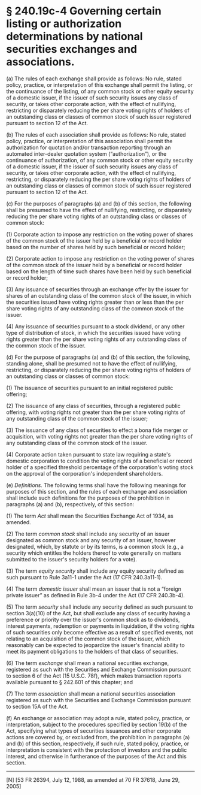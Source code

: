 # § 240.19c-4   Governing certain listing or authorization determinations by national securities exchanges and associations.

(a) The rules of each exchange shall provide as follows: No rule, stated policy, practice, or interpretation of this exchange shall permit the listing, or the continuance of the listing, of any common stock or other equity security of a domestic issuer, if the issuer of such security issues any class of security, or takes other corporate action, with the effect of nullifying, restricting or disparately reducing the per share voting rights of holders of an outstanding class or classes of common stock of such issuer registered pursuant to section 12 of the Act.


(b) The rules of each association shall provide as follows: No rule, stated policy, practice, or interpretation of this association shall permit the authorization for quotation and/or transaction reporting through an automated inter-dealer quotation system (“authorization”), or the continuance of authorization, of any common stock or other equity security of a domestic issuer, if the issuer of such security issues any class of security, or takes other corporate action, with the effect of nullifying, restricting, or disparately reducing the per share voting rights of holders of an outstanding class or classes of common stock of such issuer registered pursuant to section 12 of the Act.


(c) For the purposes of paragraphs (a) and (b) of this section, the following shall be presumed to have the effect of nullifying, restricting, or disparately reducing the per share voting rights of an outstanding class or classes of common stock:


(1) Corporate action to impose any restriction on the voting power of shares of the common stock of the issuer held by a beneficial or record holder based on the number of shares held by such beneficial or record holder;


(2) Corporate action to impose any restriction on the voting power of shares of the common stock of the issuer held by a beneficial or record holder based on the length of time such shares have been held by such beneficial or record holder;


(3) Any issuance of securities through an exchange offer by the issuer for shares of an outstanding class of the common stock of the issuer, in which the securities issued have voting rights greater than or less than the per share voting rights of any outstanding class of the common stock of the issuer.


(4) Any issuance of securities pursuant to a stock dividend, or any other type of distribution of stock, in which the securities issued have voting rights greater than the per share voting rights of any outstanding class of the common stock of the issuer.


(d) For the purpose of paragraphs (a) and (b) of this section, the following, standing alone, shall be presumed not to have the effect of nullifying, restricting, or disparately reducing the per share voting rights of holders of an outstanding class or classes of common stock:


(1) The issuance of securities pursuant to an initial registered public offering;


(2) The issuance of any class of securities, through a registered public offering, with voting rights not greater than the per share voting rights of any outstanding class of the common stock of the issuer;


(3) The issuance of any class of securities to effect a bona fide merger or acquisition, with voting rights not greater than the per share voting rights of any outstanding class of the common stock of the issuer.


(4) Corporate action taken pursuant to state law requiring a state's domestic corporation to condition the voting rights of a beneficial or record holder of a specified threshold percentage of the corporation's voting stock on the approval of the corporation's independent shareholders.


(e) *Definitions.* The following terms shall have the following meanings for purposes of this section, and the rules of each exchange and association shall include such definitions for the purposes of the prohibition in paragraphs (a) and (b), respectively, of this section:


(1) The term *Act* shall mean the Securities Exchange Act of 1934, as amended.


(2) The term *common stock* shall include any security of an issuer designated as common stock and any security of an issuer, however designated, which, by statute or by its terms, is a common stock (e.g., a security which entitles the holders thereof to vote generally on matters submitted to the issuer's security holders for a vote).


(3) The term *equity security* shall include any equity security defined as such pursuant to Rule 3a11-1 under the Act (17 CFR 240.3a11-1).


(4) The term *domestic issuer* shall mean an issuer that is not a “foreign private issuer” as defined in Rule 3b-4 under the Act (17 CFR 240.3b-4).


(5) The term *security* shall include any security defined as such pursuant to section 3(a)(10) of the Act, but shall exclude any class of security having a preference or priority over the issuer's common stock as to dividends, interest payments, redemption or payments in liquidation, if the voting rights of such securities only become effective as a result of specified events, not relating to an acquisition of the common stock of the issuer, which reasonably can be expected to jeopardize the issuer's financial ability to meet its payment obligations to the holders of that class of securities.


(6) The term *exchange* shall mean a national securities exchange, registered as such with the Securities and Exchange Commission pursuant to section 6 of the Act (15 U.S.C. 78f), which makes transaction reports available pursuant to § 242.601 of this chapter; and 


(7) The term *association* shall mean a national securities association registered as such with the Securities and Exchange Commission pursuant to section 15A of the Act.


(f) An exchange or association may adopt a rule, stated policy, practice, or interpretation, subject to the procedures specified by section 19(b) of the Act, specifying what types of securities issuances and other corporate actions are covered by, or excluded from, the prohibition in paragraphs (a) and (b) of this section, respectively, if such rule, stated policy, practice, or interpretation is consistent with the protection of investors and the public interest, and otherwise in furtherance of the purposes of the Act and this section.



---

[N] [53 FR 26394, July 12, 1988, as amended at 70 FR 37618, June 29, 2005]




